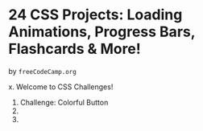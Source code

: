 # 24 CSS Projects: Loading Animations, Progress Bars, Flashcards & More!
by `freeCodeCamp.org`

x. Welcome to CSS Challenges!
1. Challenge: Colorful Button
2.
3.
